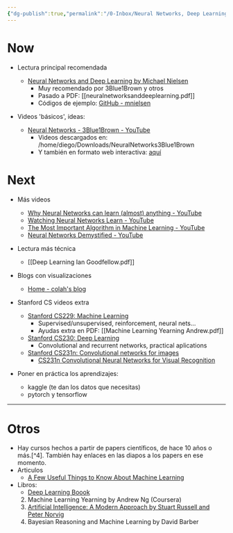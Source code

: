 ```yaml
---
{"dg-publish":true,"permalink":"/0-Inbox/Neural Networks, Deep Learning, (Recursos para aprender)/","noteIcon":""}
---
```



# Now

- Lectura principal recomendada
	- [Neural Networks and Deep Learning by Michael Nielsen](http://neuralnetworksanddeeplearning.com/)
		- Muy recomendado por 3Blue1Brown y otros
		- Pasado a PDF: [[neuralnetworksanddeeplearning.pdf]]
		- Códigos de ejemplo: [GitHub - mnielsen](https://github.com/mnielsen/neural-networks-and-deep-learning)

- Videos 'básicos', ideas:
	- [Neural Networks - 3Blue1Brown - YouTube](https://www.youtube.com/playlist?list=PLZHQObOWTQDNU6R1_67000Dx_ZCJB-3pi)
		- Videos descargados en: /home/diego/Downloads/NeuralNetworks3Blue1Brown
		- Y también en formato web interactiva: [aquí](https://www.3blue1brown.com/topics/neural-networks)

# Next

- Más videos 
	- [Why Neural Networks can learn (almost) anything - YouTube](https://www.youtube.com/watch?v=0QczhVg5HaI)
	- [Watching Neural Networks Learn - YouTube](https://www.youtube.com/watch?v=TkwXa7Cvfr8)
	-  [The Most Important Algorithm in Machine Learning - YouTube](https://www.youtube.com/watch?v=SmZmBKc7Lrs&feature=youtu.be)
	- [Neural Networks Demystified - YouTube](https://www.youtube.com/playlist?list=PLiaHhY2iBX9hdHaRr6b7XevZtgZRa1PoU)

- Lectura más técnica
	- [[Deep Learning Ian Goodfellow.pdf]]

- Blogs con visualizaciones
	- [Home - colah's blog](https://colah.github.io/)

- Stanford CS videos extra
	- [Stanford CS229: Machine Learning](https://youtube.com/playlist?list=PLoROMvodv4rMiGQp3WXShtMGgzqpfVfbU&si=uvdtdH1-JDxhVMM9)
		- Supervised/unsupervised, reinforcement, neural nets...
		- Ayudas extra en PDF: [[Machine Learning Yearning Andrew.pdf]]
	- [Stanford CS230: Deep Learning](https://youtube.com/playlist?list=PLoROMvodv4rOABXSygHTsbvUz4G_YQhOb&si=rKkh2ZesYhG1dU9G)
		- Convolutional and recurrent networks, practical aplications
	- [Stanford CS231n: Convolutional networks for images](https://www.youtube.com/playlist?list=PLkt2uSq6rBVctENoVBg1TpCC7OQi31AlC)
		- [CS231n Convolutional Neural Networks for Visual Recognition](https://cs231n.github.io/)

- Poner en práctica los aprendizajes:
	- kaggle (te dan los datos que necesitas)
	- pytorch y tensorflow

---
# Otros

- Hay cursos hechos a partir de papers científicos, de hace 10 años o más.[^4]. También hay enlaces en las diapos a los papers en ese momento.
- Articulos
	- [A Few Useful Things to Know About Machine Learning](https://homes.cs.washington.edu/~pedrod/papers/cacm12.pdf)
- Libros:
	- [Deep Learning Boook](https://www.deeplearningbook.org/)
	2. Machine Learning Yearning by Andrew Ng   (Coursera)
	3. [Artificial Intelligence: A Modern Approach by Stuart Russell and Peter Norvig](http://aima.cs.berkeley.edu/)
	4. Bayesian Reasoning and Machine Learning by David Barber

